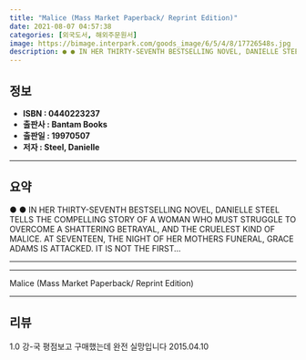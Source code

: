 ```yaml
---
title: "Malice (Mass Market Paperback/ Reprint Edition)"
date: 2021-08-07 04:57:38
categories: [외국도서, 해외주문원서]
image: https://bimage.interpark.com/goods_image/6/5/4/8/17726548s.jpg
description: ● ● IN HER THIRTY-SEVENTH BESTSELLING NOVEL, DANIELLE STEEL TELLS THE COMPELLING STORY OF A WOMAN WHO MUST STRUGGLE TO OVERCOME A SHATTERING BETRAYAL, AND THE
---
```


## **정보**

- **ISBN : 0440223237**
- **출판사 : Bantam Books**
- **출판일 : 19970507**
- **저자 : Steel, Danielle**

------



## **요약**

●  ●  IN HER THIRTY-SEVENTH BESTSELLING NOVEL, DANIELLE STEEL TELLS THE COMPELLING STORY OF A WOMAN WHO MUST STRUGGLE TO OVERCOME A SHATTERING BETRAYAL, AND THE CRUELEST KIND OF MALICE.
AT SEVENTEEN, THE NIGHT OF HER MOTHERS FUNERAL, GRACE ADAMS IS ATTACKED. IT IS NOT THE FIRST... 

------



------


Malice (Mass Market Paperback/ Reprint Edition) 

------


## **리뷰** 

1.0 강-국 평점보고 구매했는데  완전 실망입니다 2015.04.10 <br/>